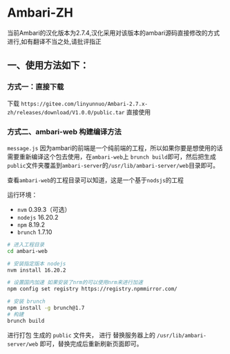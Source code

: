 # Ambari-ZH

当前Ambari的汉化版本为2.7.4,汉化采用对该版本的ambari源码直接修改的方式进行,如有翻译不当之处,请批评指正

## 一、使用方法如下：

### 方式一：直接下载

下载 `https://gitee.com/linyunnuo/Ambari-2.7.x-zh/releases/download/V1.0.0/public.tar` 直接使用

###  方式二、ambari-web 构建编译方法

`message.js` 因为ambari的前端是一个纯前端的工程，所以如果你要是想使用的话需要重新编译这个包去使用，在`ambari-web`上
`brunch build`即可，然后把生成`public`文件夹覆盖到`ambari-server`的`/usr/lib/ambari-server/web`目录即可。

查看`ambari-web`的工程目录可以知道，这是一个基于`nodsjs`的工程

运行环境：

- `nvm` 0.39.3（可选）
- `nodejs` 16.20.2
- `npm` 8.19.2
- `brunch` 1.7.10

```bash
# 进入工程目录
cd ambari-web

# 安装指定版本 nodejs
nvm install 16.20.2

# 设置国内加速 如果安装了nrm的可以使用nrm来进行加速
npm config set registry https://registry.npmmirror.com/

# 安装 brunch
npm install -g brunch@1.7
# 构建
brunch build

```

进行打包 生成的 `public` 文件夹， 进行 替换服务器上的 `/usr/lib/ambari-server/web` 即可，替换完成后重新刷新页面即可。



